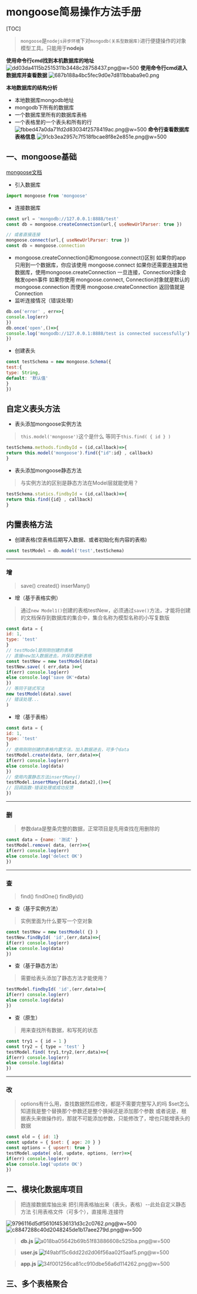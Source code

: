 
# mongoose简易操作方法手册

[TOC]

> `mongoose`是`nodejs异步环境`下对`mongodb(关系型数据库)`进行便捷操作的对象模型工具。只能用于**nodejs**

**使用命令行cmd找到本机数据库的地址**
![dd03da4115b2515311b3448c28758437.png](en-resource://database/856:1)@w=500
**使用命令行cmd进入数据库并查看数据**
 ![687b188a4bc5fec9d0e7d811bbaba9e0.png](en-resource://database/858:1)
 
  **本地数据库的结构分析**
 - 本地数据库mongodb地址
 - mongodb下所有的数据库
 - 一个数据库里所有的数据库表格
 - 一个表格里的一个表头和所有的行
 ![fbbed47a0da71fd2d83034f2578419ac.png](en-resource://database/860:1)@w=500
 **命令行查看数据库表格信息**
 ![91cb3ea2957c7f518fbcae8f8e2e851e.png](en-resource://database/862:1)@w=500
 ## 一、mongoose基础
[mongoose文档](https://segmentfault.com/a/1190000012095054#articleHeader5)
- 引入数据库
```js
import mongoose from 'mongoose'
```
- 连接数据库
```js
const url = 'mongodb://127.0.0.1:8888/test'
const db = mongoose.createConnection(url,{ useNewUrlParser: true })

// 或者直接连接
mongoose.connect(url,{ useNewUrlParser: true })
const db = mongoose.connection
```
- mongoose.createConnection()和mongoose.connect()区别
如果你的app只用到一个数据库，你应该使用 mongoose.connect
如果你还需要连接其他数据库，使用mongoose.createConnection
一旦连接，Connection对象会触发open事件
如果你使用 mongoose.connect, Connection对象就是默认的 mongoose.connection
而使用 mongoose.createConnection 返回值就是 Connection
- 监听连接情况（错误处理）
```js
db.on('error' , err=>{
console.log(err)
})
db.once('open',()=>{
console.log('mongodb://127.0.0.1:8888/test is connected successfully')
})
```
- 创建表头
```js
const testSchema = new mongoose.Schema({
test:{
type: String,
default: '默认值'
}
})
```
## 自定义表头方法
- 表头添加mongoose实例方法
> `this.model('mongoose')`这个是什么
> 等同于`this.find( { id } )`
```js
testSchema.methods.findbyId = (id,callback)=>{
return this.model('mongoose').find({"id":id} , callback)
}
```
- 表头添加mongoose静态方法
> 与实例方法的区别是静态方法在Model层就能使用？
```js
testSchema.statics.findbyId = (id,callback)=>{
return this.find({id} , callback)
}
```
## 内置表格方法
- 创建表格(空表格后期写入数据、或者初始化有内容的表格)
```js
const testModel = db.model('test',testSchema)
```
---
### 增
> save()
created()
inserMany()
- 增（基于表格实例）
> 通过`new Model1()`创建的表格testNew，必须通过`save()`方法，才能将创建的文档保存到数据库的集合中，集合名称为模型名称的小写复数版
```js
const data = {
id: 1,
type: 'test'
}
// testModel是刚刚创建的表格
// 直接new加入数据进去，并保存更新表格
const testNew = new testModel(data)
testNew.save( ( err,data )=>{
if(err) console.log(err)
else console.log('save OK'+data)
})
// 等同于链式写法
new testModel(data).save(
// 错误处理...
)
```
- 增（基于表格）
```js
const data = {
id: 1,
type: 'test'
}
// 使用刚刚创建的表格内置方法，加入数据进去，可多个data
testModel.create(data, (err,data)=>{
if(err) console.log(err)
else console.log(data)
})
// 使用内置静态方法insertMany()
testModel.insertMany([data1,data2],()=>{
// 回调函数-错误处理或成功反馈
})
```
---
### 删
> 参数data是整条完整的数据，正常项目是先用查找在用删除的
```js
const data = {name: '测试' }
testModel.remove( data, (err)=>{
if(err) console.log(err)
else console.log('delect OK')
})
```
---
### 查
> find()
findOne()
findById()
- 查（基于实例方法）
> 实例里面为什么要写一个空对象
```js
const testNew = new testModel( {} )
testNew.findById( 'id',(err,data)=>{
if(err) console.log(err)
else console.log(data)
})
```
- 查（基于静态方法）
> 需要给表头添加了静态方法才能使用？
```js
testModel.findbyId( 'id',(err,data)=>{
if(err) console.log(err)
else console.log(data)
})
```
- 查（原生）
> 用来查找所有数据，和写死的状态
```js
const try1 = { id = 1 }
const try2 = { type = 'test' }
testModel.find( try1,try2,(err,data)=>{
if(err) console.log(err)
else console.log(data)
})
```
---
### 改
> options有什么用，查找数据然后修改，都是不需要完整写入的吗
> $set怎么知道我是整个替换那个参数还是整个换掉还是添加那个参数
> 或者说是，根据表头来做操作的，那就不可能添加参数，只能修改了，增也只能增表头的数据
```js
const old = { id: 1}
const update = { $set: { age: 20 } }
const options = { upsert: true }
testModel.update( old, update, options, (err)=>{
if(err) console.log(err)
else console.log('update OK')
})
```
## 二、模块化数据库项目
> 把连接数据库抽出来
> 把引用表格抽出来（表头，表格）--此处自定义静态方法
> 引用表格文件（可多个），直接用.连接符

 ![9796116d5df5610f4536131d3c2c0762.png](en-resource://database/866:1)@w=500
 ![c8847288c40d2048245de1b17aee279d.png](en-resource://database/864:1)@w=500
> **db.js**
 ![a018ba05642b69b51f83886608c525ba.png](en-resource://database/868:1)@w=500
 
 > **user.js**
 ![f49abf15c6dd22d2d06f56aa02f5aaf5.png](en-resource://database/870:1)@w=500
 
 > **app.js**
 ![34f001256ca81cc910dbe56a6d114262.png](en-resource://database/872:1)@w=500
 
 ## 三、多个表格聚合